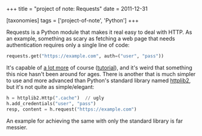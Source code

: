 +++
title = "project of note: Requests"
date = 2011-12-31

[taxonomies]
tags = ['project-of-note', 'Python']
+++

Requests is a Python module that makes it real easy to deal with HTTP.
As an example, something as scary as fetching a web page that needs
authentication requires only a single line of code:

```python
requests.get("https://example.com", auth=("user", "pass"))
```

It's capable of [a lot more] of course ([tutorial]), and it's weird
that something this nice hasn't been around for ages. There is another
that is much simpler to use and more advanced than Python's standard
library named [httplib2], but it's not quite as simple/elegant:

```python
h = httplib2.Http(".cache")  // ugly
h.add_credentials("user", "pass")
resp, content = h.request("https://example.com")
```

An example for achieving the same with only the standard library is far
messier.

[a lot more]: http://docs.python-requests.org/en/latest/index.html#feature-support
[tutorial]: http://docs.python-requests.org/en/latest/user/quickstart/
[httplib2]: http://code.google.com/p/httplib2/
